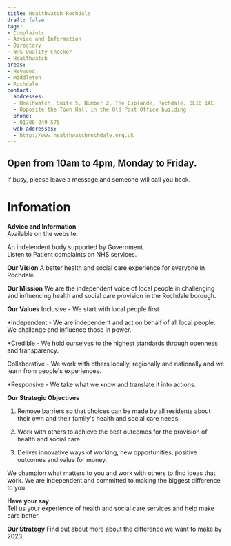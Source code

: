 ```yaml
---
title: Healthwatch Rochdale
draft: false
tags:
- Complaints
- Advice and Information
- Directory
- NHS Quality Checker
- Healthwatch
areas:
- Heywood
- Middleton
- Rochdale
contact:
  addresses:
  - Healhwatch, Suite 5, Number 2, The Esplande, Rochdale. OL16 1AE  
  - Opposite the Town Hall in the Old Post Office building
  phone:
  - 01706 249 575
  web_addresses:
  - http://www.healthwatchrochdale.org.uk
---
```


## Open from 10am to 4pm, Monday to Friday.  
If busy, please leave a message and someone will call you back.

# Infomation

**Advice and Information**  
Available on the website. 

An indelendent body supported by Government.  
Listen to Patient complaints on NHS services.  


**Our Vision**
A better health and social care experience for everyone in Rochdale.

**Our Mission**
We are the independent voice of local people in challenging
 and influencing health and social care provision in the
  Rochdale borough. 

**Our Values**
Inclusive - We start with local people first

*Independent - We are independent and act on behalf of all local people. We challenge and influence those in power.

*Credible - We hold ourselves to the highest standards through openness and transparency.

Collaborative - We work with others locally, regionally and nationally and we learn from people's experiences.

*Responsive - We take what we know and translate it into actions.

**Our Strategic Objectives**  
1. Remove barriers so that choices can be made by all residents about their own and their family's health and social care needs.

2. Work with others to achieve the best outcomes for the provision of health and social care.

3. Deliver innovative ways of working, new opportunities, positive outcomes and value for money.

We champion what matters to you and work with others to find ideas that work. We are independent and committed to making the biggest difference to you. 

**Have your say**  
Tell us your experience of health and social care services and
 help make care better.

**Our Strategy**
Find out about more about the difference we want to make by
 2023.


